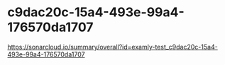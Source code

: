 # c9dac20c-15a4-493e-99a4-176570da1707
https://sonarcloud.io/summary/overall?id=examly-test_c9dac20c-15a4-493e-99a4-176570da1707
